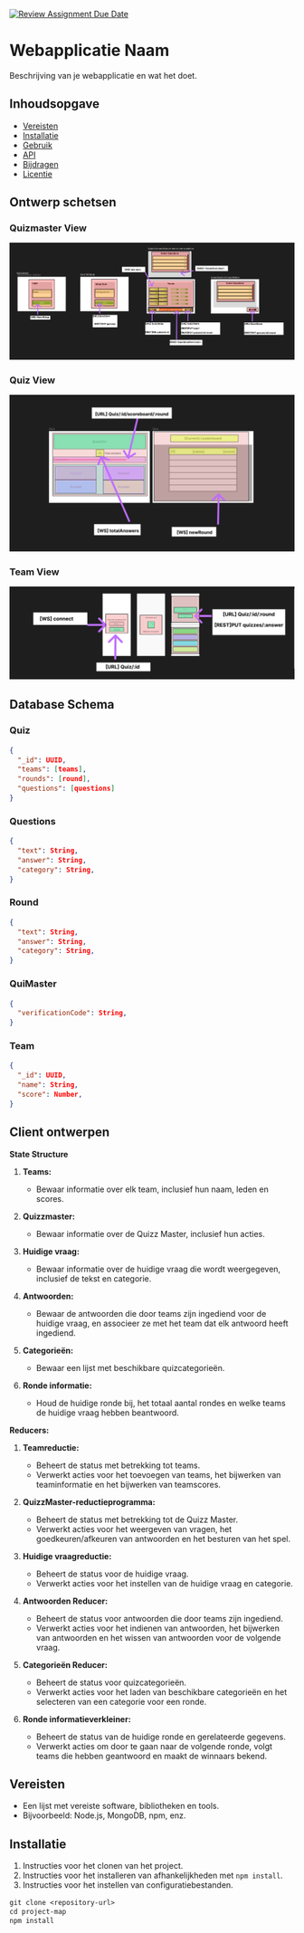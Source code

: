 [![Review Assignment Due Date](https://classroom.github.com/assets/deadline-readme-button-24ddc0f5d75046c5622901739e7c5dd533143b0c8e959d652212380cedb1ea36.svg)](https://classroom.github.com/a/nfN6GiDF)

# Webapplicatie Naam

Beschrijving van je webapplicatie en wat het doet.

## Inhoudsopgave

- [Vereisten](#vereisten)
- [Installatie](#installatie)
- [Gebruik](#gebruik)
- [API](#api)
- [Bijdragen](#bijdragen)
- [Licentie](#licentie)

## Ontwerp schetsen 

### Quizmaster View

![Alt Text](files\QuizMaster.png)

### Quiz View

![Alt Text](files\Quiz.png)

### Team View

![Alt Text](files\Team.png)

## Database Schema

### Quiz
```json
{
  "_id": UUID,  
  "teams": [teams],
  "rounds": [round],
  "questions": [questions]
}
```

### Questions
```json
{
  "text": String,
  "answer": String,
  "category": String,
}
```

### Round
```json
{
  "text": String,
  "answer": String,
  "category": String,
}
```

### QuiMaster
```json
{
  "verificationCode": String,
}
```

### Team
```json
{
  "_id": UUID,    
  "name": String,
  "score": Number,
}
```
## Client ontwerpen

**State Structure**

1. **Teams:**
   - Bewaar informatie over elk team, inclusief hun naam, leden en scores.

2. **Quizzmaster:**
   - Bewaar informatie over de Quizz Master, inclusief hun acties.

3. **Huidige vraag:**
   - Bewaar informatie over de huidige vraag die wordt weergegeven, inclusief de tekst en categorie.

4. **Antwoorden:**
   - Bewaar de antwoorden die door teams zijn ingediend voor de huidige vraag, en associeer ze met het team dat elk antwoord heeft ingediend.

5. **Categorieën:**
   - Bewaar een lijst met beschikbare quizcategorieën.

6. **Ronde informatie:**
   - Houd de huidige ronde bij, het totaal aantal rondes en welke teams de huidige vraag hebben beantwoord.

**Reducers:**

1. **Teamreductie:**
   - Beheert de status met betrekking tot teams.
   - Verwerkt acties voor het toevoegen van teams, het bijwerken van teaminformatie en het bijwerken van teamscores.

2. **QuizzMaster-reductieprogramma:**
   - Beheert de status met betrekking tot de Quizz Master.
   - Verwerkt acties voor het weergeven van vragen, het goedkeuren/afkeuren van antwoorden en het besturen van het spel.

3. **Huidige vraagreductie:**
   - Beheert de status voor de huidige vraag.
   - Verwerkt acties voor het instellen van de huidige vraag en categorie.

4. **Antwoorden Reducer:**
   - Beheert de status voor antwoorden die door teams zijn ingediend.
   - Verwerkt acties voor het indienen van antwoorden, het bijwerken van antwoorden en het wissen van antwoorden voor de volgende vraag.

5. **Categorieën Reducer:**
   - Beheert de status voor quizcategorieën.
   - Verwerkt acties voor het laden van beschikbare categorieën en het selecteren van een categorie voor een ronde.

6. **Ronde informatieverkleiner:**
   - Beheert de status van de huidige ronde en gerelateerde gegevens.
   - Verwerkt acties om door te gaan naar de volgende ronde, volgt teams die hebben geantwoord en maakt de winnaars bekend.


## Vereisten

- Een lijst met vereiste software, bibliotheken en tools.
- Bijvoorbeeld: Node.js, MongoDB, npm, enz.

## Installatie

1. Instructies voor het clonen van het project.
2. Instructies voor het installeren van afhankelijkheden met `npm install`.
3. Instructies voor het instellen van configuratiebestanden.

```shell
git clone <repository-url>
cd project-map
npm install


